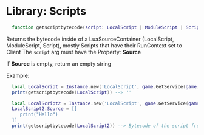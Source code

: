 # Library: Scripts

```lua
  function getscriptbytecode(script: LocalScript | ModuleScript | Script): string
```

Returns the bytecode inside of a LuaSourceContainer (LocalScript, ModuleScript, Script), mostly Scripts that have their RunContext set to Client
The `script` arg must have the Property: **Source**

If **Source** is empty, return an empty string

Example:

```lua
  local LocalScript = Instance.new('LocalScript', game.GetService(game, 'Players').LocalPlayer['PlayerScripts']);
  print(getscriptbytecode(LocalScript)) --> ''

  local LocalScript2 = Instance.new('LocalScript', game.GetService(game, 'Players').LocalPlayer['PlayerScripts']);
  LocalScript2.Source = [[
     print("Hello") 
  ]]
  print(getscriptbytecode(LocalScript2)) --> Bytecode of the script from it's Source
```
